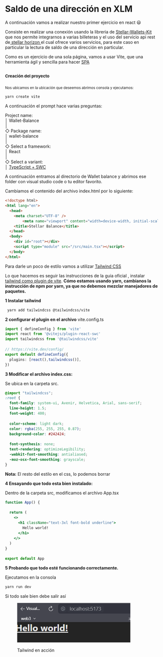 # Saldo de una dirección en XLM

A continuación vamos a realizar nuestro primer ejercicio en react  😃

Consiste en realizar una conexión  usando la libreria de [Stellar-Wallets-Kit](https://stellarwalletskit.dev/) que nos permite integrarnos a varias billeteras y el uso del servicio api rest de[ stellar horizon ](https://developers.stellar.org/es/docs/data/apis/horizon) el cual ofrece varios servicios,  para este caso en particular la lectura de saldo de una dirección en particular.

Como es un ejercicio de una sola página, vamos a usar Vite, que una herramienta ágil y sencilla para hacer [SPA](https://es.wikipedia.org/wiki/Single-page_application)

### <sub>**Creación del proyecto**</sub>

<sub>Nos ubicamos en la ubicación que deseemos abrimos consola y ejecutamos:</sub>

```bash
yarn create vite
```

A continuación el prompt hace varias preguntas:

Project name:
\
│ Wallet-Balance
\
│
\
◇ Package name:
\
│ wallet-balance
\
│
\
◇ Select a framework:
\
│ React
\
│
\
◇ Select a variant:
\
│ [TypeScript + SWC](https://blog.nubecolectiva.com/que-significa-typescript-swc-en-vite-js/)

A continuación entramos al directorio de Wallet balance y abrimos ese folder con visual studio code o tu editor favorito.

Cambiamos el contenido del archivo index.html por lo siguiente:

```html
<!doctype html>
<html lang="en">
  <head>
    <meta charset="UTF-8" />
        <meta name="viewport" content="width=device-width, initial-scale=1.0" />
    <title>Stellar Balance</title>
  </head>
  <body>
    <div id="root"></div>
    <script type="module" src="/src/main.tsx"></script>
  </body>
</html>
```



Para darle un poco de estilo vamos a utilizar [Tailwind CSS](https://tailwindcss.com/)

Lo que hacemos es seguir las instrucciones de la guia oficial , instalar [tailwind como plugin de vite](https://tailwindcss.com/docs/installation/using-vite). **Cómo estamos usando yarn, cambianos la instrucción de npm por yarn,  ya que no debemos mezclar manejadores de paquetes.**

**1 Instalar tailwind**

```bash
 yarn add tailwindcss @tailwindcss/vite
```

**2 configurar el plugin en el archivo** vite.config.ts

```typescript
import { defineConfig } from 'vite'
import react from '@vitejs/plugin-react-swc'
import tailwindcss from '@tailwindcss/vite'

// https://vite.dev/config/
export default defineConfig({
  plugins: [react(),tailwindcss()],
})
```

**3 Modificar el archivo index.css:**

&#x20;Se ubica en la carpeta src.&#x20;

```css
@import "tailwindcss";
:root {
  font-family: system-ui, Avenir, Helvetica, Arial, sans-serif;
  line-height: 1.5;
  font-weight: 400;

  color-scheme: light dark;
  color: rgba(255, 255, 255, 0.87);
  background-color: #242424;

  font-synthesis: none;
  text-rendering: optimizeLegibility;
  -webkit-font-smoothing: antialiased;
  -moz-osx-font-smoothing: grayscale;
}
```

**Nota:** El resto del estilo en el css, lo podemos borrar



**4 Ensayando que todo esta bien instalado:**

Dentro  de la  carpeta src,  modificamos el archivo App.tsx

```jsx
function App() {

  return (
    <>
      <h1 className="text-3xl font-bold underline">
        Hello world!
      </h1>
    </>
  )
}

export default App
```

**5 Probando que todo esté funcionando correctamente.**

Ejecutamos en la consola&#x20;

```bash
yarn run dev
```

Si todo sale bien debe salir así

<figure><img src="../.gitbook/assets/image.png" alt=""><figcaption><p>Tailwind en acción</p></figcaption></figure>





